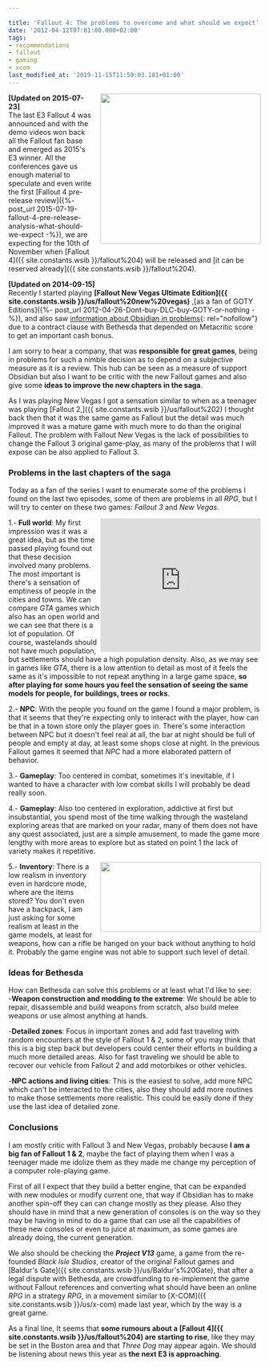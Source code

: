 ```yaml
---

title: 'Fallout 4: The problems to overcome and what should we expect'
date: '2012-04-12T07:01:00.000+02:00'
tags:
- recommendations
- fallout
- gaming
- xcom
last_modified_at: '2019-11-15T11:59:03.181+01:00'
---
```

<a class="image-link" href="{{ site.constants.wsib }}/fallout" imageanchor="1" style="clear: right; float: right; margin-bottom: 1em; margin-left: 1em;">
    <img border="0" height="299" src="https://3.bp.blogspot.com/-ilCqQzsA_JU/VaSTaDy48QI/AAAAAAAAAl0/bDF4jM7Xszw/s320/pipboy300%255B1%255D.jpg" width="320" />
</a>

**\[Updated on 2015-07-23\]**  
The last E3 Fallout 4 was announced and with the demo videos won back all the Fallout fan base and emerged as 2015's E3 winner. All the conferences gave us enough material to speculate and even write the first [Fallout 4 pre-release review]({%- post_url 2015-07-19-fallout-4-pre-release-analysis-what-should-we-expect -%}), we are expecting for the 10th of November when [Fallout 4]({{ site.constants.wsib }}/fallout%204) will be released and [it can be reserved already]({{ site.constants.wsib }}/fallout%204).  
  
**\[Updated on 2014-09-15\]**  
Recently I started playing **[Fallout New Vegas Ultimate Edition]({{ site.constants.wsib }}/us/fallout%20new%20vegas)** ,[as a fan of GOTY Editions]({%- post_url 2012-04-26-Dont-buy-DLC-buy-GOTY-or-nothing -%}), and also saw [information about Obsidian in problems](https://www.joystiq.com/2012/03/15/obsidian-missed-fallout-new-vegas-metacritic-bonus-by-one-point/){: rel="nofollow"} due to a contract clause with Bethesda that depended on Metacritic score to get an important cash bonus.  
  
I am sorry to hear a company, that was **responsible for great games**, being in problems for such a nimble decision as to depend on a subjective measure as it is a review. This hub can be seen as a measure of support Obsidian but also I want to be critic with the new Fallout games and also give some **ideas to improve the new chapters in the saga**.  
  
As I was playing New Vegas I got a sensation similar to when as a teenager was playing [Fallout 2,]({{ site.constants.wsib }}/us/fallout%202) I thought back then that it was the same game as Fallout but the detail was much improved it was a mature game with much more to do than the original Fallout. The problem with Fallout New Vegas is the lack of possibilities to change the Fallout 3 original game-play, as many of the problems that I will expose can be also applied to Fallout 3.  
  
### Problems in the last chapters of the saga

Today as a fan of the series I want to enumerate some of the problems I found on the last two episodes, some of them are problems in all _RPG_, but I will try to center on these two games: _Fallout 3_ and _New Vegas_.  

<iframe allowfullscreen="" class="YOUTUBE-iframe-video" data-thumbnail-src="https://i.ytimg.com/vi/xnsdkdVPmYE/0.jpg" frameborder="0" height="266" src="https://www.youtube.com/embed/xnsdkdVPmYE?feature=player_embedded" style="clear: right; float: right;" width="320"></iframe>
  
1.- **Full world**: My first impression was it was a great idea, but as the time passed playing found out that these decision involved many problems. The most important is there's a sensation of emptiness of people in the cities and towns. We can compare _GTA_ games which also has an open world and we can see that there is a lot of population. Of course, wastelands should not have much population, but settlements should have a high population density. Also, as we may see in games like _GTA_, there is a low attention to detail as most of it feels the same as it's impossible to not repeat anything in a large game space, **so after playing for some hours you feel the sensation of seeing the same models for people, for buildings, trees or rocks**.  
  
2.- **NPC**: With the people you found on the game I found a major problem, is that it seems that they're expecting only to interact with the player, how can be that in a town store only the player goes in. There's some interaction between NPC but it doesn't feel real at all, the bar at night should be full of people and empty at day, at least some shops close at night. In the previous Fallout games it seemed that _NPC_ had a more elaborated pattern of behavior.  
  
3.- **Gameplay**: Too centered in combat, sometimes it's inevitable, if I wanted to have a character with low combat skills I will probably be dead really soon.  
  
4.- **Gameplay**: Also too centered in exploration, addictive at first but insubstantial, you spend most of the time walking through the wasteland exploring areas that are marked on your radar, many of them does not have any quest associated, just are a simple amusement, to made the game more lengthy with more areas to explore but as stated on point 1 the lack of variety makes it repetitive.  

<a class="image-link" href="{{ site.constants.wsib }}/pipboy" imageanchor="1" style="clear: right; float: right; margin-bottom: 1em; margin-left: 1em;">
<img border="0" height="139" src="https://2.bp.blogspot.com/-aUj2B8j1GrQ/VaSVK1SvZgI/AAAAAAAAAmA/IUvUxAvbrm4/s320/140-Stupidest-Fallout_1259723957%255B1%255D.jpg" width="320" />
</a>

5.- **Inventory**: There is a low realism in inventory even in hardcore mode, where are the items stored? You don't even have a backpack, I am just asking for some realism at least in the game models, at least for weapons, how can a rifle be hanged on your back without anything to hold it. Probably the game engine was not able to support such level of detail.  
  
### Ideas for Bethesda

How can Bethesda can solve this problems or at least what I'd like to see:  
\-**Weapon construction and modding to the extreme**: We should be able to repair, disassemble and build weapons from scratch, also build melee weapons or use almost anything at hands.  
  
\-**Detailed zones**: Focus in important zones and add fast traveling with random encounters at the style of Fallout 1 & 2, some of you may think that this is a big step back but developers could center their efforts in building a much more detailed areas. Also for fast traveling we should be able to recover our vehicle from Fallout 2 and add motorbikes or other vehicles.  
  
\-**NPC actions and living cities**: This is the easiest to solve, add more NPC which can't be interacted to the cities, also they should add more routines to make those settlements more realistic. This could be easily done if they use the last idea of detailed zone.  
  
### Conclusions

I am mostly critic with Fallout 3 and New Vegas, probably because **I am a big fan of Fallout 1 & 2**, maybe the fact of playing them when I was a teenager made me idolize them as they made me change my perception of a computer role-playing game.  
  
First of all I expect that they build a better engine, that can be expanded with new modules or modify current one, that way if Obsidian has to make another spin-off they can can change mostly as they please. Also they should have in mind that a new generation of consoles is on the way so they may be having in mind to do a game that can use all the capabilities of these new consoles or even to juice at maximum, as some games are already doing, the current generation.  
  
We also should be checking the **_Project V13_** game, a game from the re-founded _Black Isle Studios_, creator of the original Fallout games and [Baldur's Gate]({{ site.constants.wsib }}/us/Baldur's%20Gate), that after a legal dispute with Bethesda, are crowdfunding to re-implement the game without Fallout references and converting what should have been an online _RPG_ in a strategy _RPG_, in a movement similar to [X-COM]({{ site.constants.wsib }}/us/x-com) made last year, which by the way is a great game.  
  
As a final line, It seems that **some rumours about a [Fallout 4]({{ site.constants.wsib }}/us/fallout%204) are starting to rise**, like they may be set in the Boston area and that _Three Dog_ may appear again. We should be listening about news this year as **the next E3 is approaching**.
